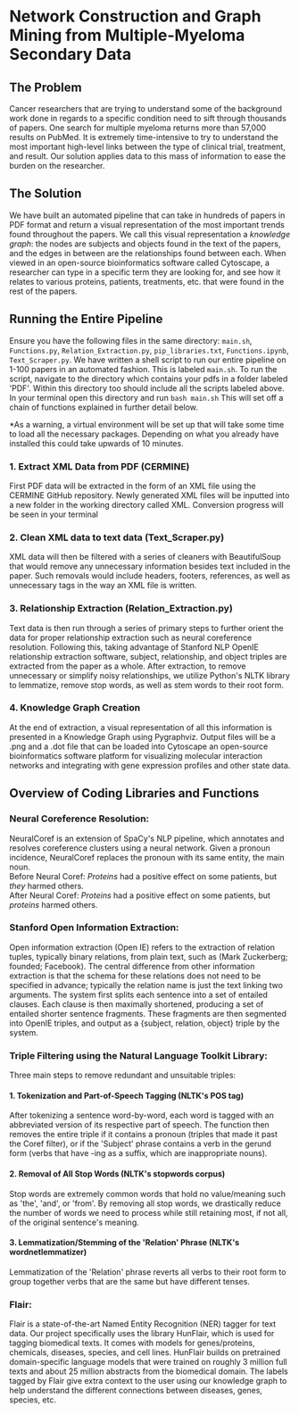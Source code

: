# Network Construction and Graph Mining from Multiple-Myeloma Secondary Data

## The Problem

Cancer researchers that are trying to understand some of the background work done in regards to a specific condition need to sift through thousands of papers. One search for multiple myeloma returns more than 57,000 results on PubMed. 
It is extremely time-intensive to try to understand the most important high-level links between the type of clinical trial, treatment, and result. Our solution applies data to this mass of information to ease the burden on the researcher.

## The Solution

We have built an automated pipeline that can take in hundreds of papers in PDF format and return a visual representation of the most important trends found throughout the papers. We call this visual representation a *knowledge graph*: the nodes are subjects and objects found in the text of the papers, and the edges in between are the relationships found between each. When viewed in an open-source bioinformatics software called Cytoscape, a researcher can type in a specific term they are looking for, and see how it relates to various proteins, patients, treatments, etc. that were found in the rest of the papers.

## Running the Entire Pipeline

Ensure you have the following files in the same directory: ```main.sh```, ```Functions.py```, ```Relation_Extraction.py```, ```pip_libraries.txt```, ```Functions.ipynb```, ```Text_Scraper.py```. 
We have written a shell script to run our entire pipeline on 1-100 papers in an automated fashion. This is labeled ```main.sh```. To run the script, navigate to the directory which contains your pdfs in a folder labeled 'PDF'. Within this directory too should include all the scripts labeled above. In your terminal open this directory and run ```bash main.sh``` This will set off a chain of functions explained in further detail below. 

*As a warning, a virtual environment will be set up that will take some time to load all the necessary packages. Depending on what you already have installed this could take upwards of 10 minutes. 

### 1. Extract XML Data from PDF (CERMINE)
First PDF data will be extracted in the form of an XML file using the CERMINE GitHub repository. Newly generated XML files will be inputted into a new folder       in the working directory called XML. Conversion progress will be seen in your terminal
### 2. Clean XML data to text data (Text_Scraper.py)
XML data will then be filtered with a series of cleaners with BeautifulSoup that would remove any unnecessary information besides text included in the             paper. Such removals would include headers, footers, references, as well as unnecessary tags in the way an XML file is written.
### 3. Relationship Extraction (Relation_Extraction.py)
Text data is then run through a series of primary steps to further orient the data for proper relationship extraction such as neural coreference                 resolution. Following this, taking advantage of Stanford NLP OpenIE relationship extraction software, subject, relationship, and object triples are               extracted from the paper as a whole. After extraction, to remove unnecessary or simplify noisy relationships, we utilize Python's NLTK library to                 lemmatize, remove stop words, as well as stem words to their root form. 
### 4. Knowledge Graph Creation
At the end of extraction, a visual representation of all this information is presented in a Knowledge Graph using Pygraphviz. Output files will be a .png
and a .dot file that can be loaded into Cytoscape an open-source bioinformatics software platform for visualizing molecular interaction networks and
integrating with gene expression profiles and other state data. 



## Overview of Coding Libraries and Functions

### Neural Coreference Resolution:
NeuralCoref is an extension of SpaCy's NLP pipeline, which annotates and resolves coreference clusters using a neural network. Given a pronoun incidence, NeuralCoref replaces the pronoun with its same entity, the main noun.\
Before Neural Coref: *Proteins* had a positive effect on some patients, but *they* harmed others.\
After Neural Coref: *Proteins* had a positive effect on some patients, but *proteins* harmed others.

### Stanford Open Information Extraction:
Open information extraction (Open IE) refers to the extraction of relation tuples, typically binary relations, from plain text, such as (Mark Zuckerberg; founded; Facebook). The central difference from other information extraction is that the schema for these relations does not need to be specified in advance; typically the relation name is just the text linking two arguments. The system first splits each sentence into a set of entailed clauses. Each clause is then maximally shortened, producing a set of entailed shorter sentence fragments. These fragments are then segmented into OpenIE triples, and output as a {subject, relation, object} triple by the system.

### Triple Filtering using the Natural Language Toolkit Library:
Three main steps to remove redundant and unsuitable triples:
#### 1. Tokenization and Part-of-Speech Tagging (NLTK's POS tag)
After tokenizing a sentence word-by-word, each word is tagged with an abbreviated version of its respective part of speech. The function then removes the entire triple if it contains a pronoun (triples that made it past the Coref filter), or if the 'Subject' phrase contains a verb in the gerund form (verbs that have -ing as a suffix, which are inappropriate nouns).
#### 2. Removal of All Stop Words (NLTK's stopwords corpus)
Stop words are extremely common words that hold no value/meaning such as 'the', 'and', or 'from'. By removing all stop words, we drastically reduce the number of words we need to process while still retaining most, if not all, of the original sentence's meaning.
#### 3. Lemmatization/Stemming of the 'Relation' Phrase (NLTK's wordnetlemmatizer)
Lemmatization of the 'Relation' phrase reverts all verbs to their root form to group together verbs that are the same but have different tenses.

### Flair: 
Flair is a state-of-the-art Named Entity Recognition (NER) tagger for text data. Our project specifically uses the library HunFlair, which is used for tagging biomedical texts. It comes with models for genes/proteins, chemicals, diseases, species, and cell lines. HunFlair builds on pretrained domain-specific language models that were trained on roughly 3 million full texts and about 25 million abstracts from the biomedical domain. The labels tagged by Flair give extra context to the user using our knowledge graph to help understand the different connections between diseases, genes, species, etc.
